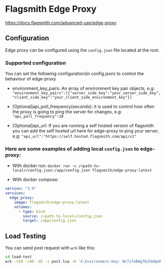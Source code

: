 # Flagsmith Edge Proxy

https://docs.flagsmith.com/advanced-use/edge-proxy

## Configuration

Edge proxy can be configured using the `config.json` file located at the root.

### Supported configuration

You can set the following configuration(in config.json) to control the behaviour
of edge-proxy

- environment_key_pairs: An array of environment key pair objects, e.g:
  `"environment_key_pairs":[{"server_side_key":"your_server_side_key", "client_side_key":"your_client_side_environment_key"}]`

- [Optional]api_poll_frequency(seconds): it is used to control how often the proxy is going to ping the server for changes,
  e.g: `"api_poll_frequency":10`

- [Optional]api_url: If you are running a self hosted version of flagsmith you can add the self hosted url here for edge-proxy to ping
  your server, e.g: `"api_url":"https://self.hosted.flagsmith.com/api/v1"`

### Here are some examples of adding local `config.json` to edge-proxy:

- With docker run:
  `docker run -v /<path-to-local>/config.json:/app/config.json flagsmith/edge-proxy:latest`

- With docker compose:

```yaml
version: "3.9"
services:
  edge_proxy:
    image: flagsmith/edge-proxy:latest
    volumes:
      - type: bind
        source: /<path-to-local>/config.json
        target: /app/config.json
```

## Load Testing

You can send post request with `wrk` like this:

```bash
cd load-test
wrk -t10 -c40 -d5 -s post.lua -H 'X-Environment-Key: NC7zfaBWg7QJhbHpUMs7tv' 'http://localhost:8001/api/v1/identities/?identifier=development_user_123456'
```

